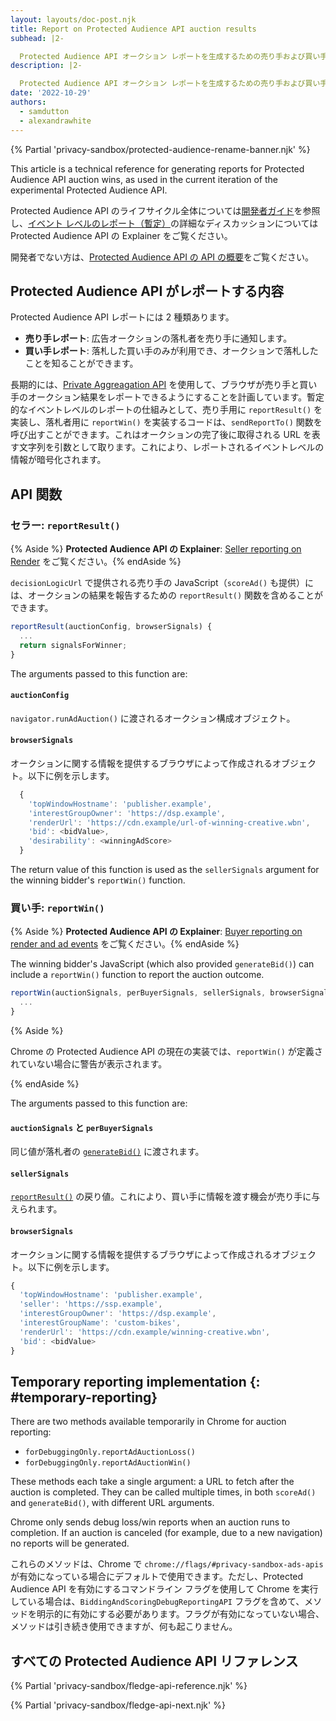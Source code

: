 ```yaml
---
layout: layouts/doc-post.njk
title: Report on Protected Audience API auction results
subhead: |2-

  Protected Audience API オークション レポートを生成するための売り手および買い手向けガイド。
description: |2-

  Protected Audience API オークション レポートを生成するための売り手および買い手向けガイド。
date: '2022-10-29'
authors:
  - samdutton
  - alexandrawhite
---
```


{% Partial 'privacy-sandbox/protected-audience-rename-banner.njk' %}

This article is a technical reference for generating reports for Protected Audience API auction wins, as used in the current iteration of the experimental Protected Audience API.

Protected Audience API のライフサイクル全体については[開発者ガイド](/docs/privacy-sandbox/protected-audience-api)を参照し、[イベント レベルのレポート（暫定）](https://github.com/WICG/turtledove/blob/main/FLEDGE.md#5-event-level-reporting-for-now)の詳細なディスカッションについては Protected Audience API の Explainer をご覧ください。

開発者でない方は、[Protected Audience API の API の概要](/docs/privacy-sandbox/protected-audience)をご覧ください。

## Protected Audience API がレポートする内容

Protected Audience API レポートには 2 種類あります。

- **売り手レポート**: 広告オークションの落札者を売り手に通知します。
- **買い手レポート**: 落札した買い手のみが利用でき、オークションで落札したことを知ることができます。

長期的には、[Private Aggreagation API](/docs/privacy-sandbox/private-aggregation) を使用して、ブラウザが売り手と買い手のオークション結果をレポートできるようにすることを計画しています。暫定的なイベントレベルのレポートの仕組みとして、売り手用に `reportResult()` を実装し、落札者用に `reportWin()` を実装するコードは、`sendReportTo()` 関数を呼び出すことができます。これはオークションの完了後に取得される URL を表す文字列を引数として取ります。これにより、レポートされるイベントレベルの情報が暗号化されます。

## API 関数

### セラー: `reportResult()`

{% Aside %} **Protected Audience API の Explainer**: [Seller reporting on Render](https://github.com/WICG/turtledove/blob/main/FLEDGE.md#51-seller-reporting-on-render) をご覧ください。{% endAside %}

`decisionLogicUrl` で提供される売り手の JavaScript（`scoreAd()` も提供）には、オークションの結果を報告するための `reportResult()` 関数を含めることができます。

```javascript
reportResult(auctionConfig, browserSignals) {
  ...
  return signalsForWinner;
}
```

The arguments passed to this function are:

#### `auctionConfig`

`navigator.runAdAuction()` に渡されるオークション構成オブジェクト。

#### `browserSignals`

オークションに関する情報を提供するブラウザによって作成されるオブジェクト。以下に例を示します。

```javascript
  {
    'topWindowHostname': 'publisher.example',
    'interestGroupOwner': 'https://dsp.example',
    'renderUrl': 'https://cdn.example/url-of-winning-creative.wbn',
    'bid': <bidValue>,
    'desirability': <winningAdScore>
  }
```

The return value of this function is used as the `sellerSignals` argument for the winning bidder's `reportWin()` function.

### 買い手: `reportWin()`

{% Aside %} **Protected Audience API の Explainer**: [Buyer reporting on render and ad events](https://github.com/WICG/turtledove/blob/main/FLEDGE.md#52-buyer-reporting-on-render-and-ad-events) をご覧ください。{% endAside %}

The winning bidder's JavaScript (which also provided `generateBid()`) can include a `reportWin()` function to report the auction outcome.

```javascript
reportWin(auctionSignals, perBuyerSignals, sellerSignals, browserSignals) {
  ...
}
```

{% Aside %}

Chrome の Protected Audience API の現在の実装では、`reportWin()` が定義されていない場合に警告が表示されます。

{% endAside %}

The arguments passed to this function are:

#### `auctionSignals` と `perBuyerSignals`

同じ値が落札者の [`generateBid()`](#generatebid) に渡されます。

#### `sellerSignals`

[`reportResult()`](#reportresult) の戻り値。これにより、買い手に情報を渡す機会が売り手に与えられます。

#### `browserSignals`

オークションに関する情報を提供するブラウザによって作成されるオブジェクト。以下に例を示します。

```javascript
{
  'topWindowHostname': 'publisher.example',
  'seller': 'https://ssp.example',
  'interestGroupOwner': 'https://dsp.example',
  'interestGroupName': 'custom-bikes',
  'renderUrl': 'https://cdn.example/winning-creative.wbn',
  'bid': <bidValue>
}
```

## Temporary reporting implementation {: #temporary-reporting}

There are two methods available temporarily in Chrome for auction reporting:

- `forDebuggingOnly.reportAdAuctionLoss()`
- `forDebuggingOnly.reportAdAuctionWin()`

These methods each take a single argument: a URL to fetch after the auction is completed. They can be called multiple times, in both `scoreAd()` and `generateBid()`, with different URL arguments.

Chrome only sends debug loss/win reports when an auction runs to completion. If an auction is canceled (for example, due to a new navigation) no reports will be generated.

これらのメソッドは、Chrome で `chrome://flags/#privacy-sandbox-ads-apis` が有効になっている場合にデフォルトで使用できます。ただし、Protected Audience API を有効にするコマンドライン フラグを使用して Chrome を実行している場合は、`BiddingAndScoringDebugReportingAPI` フラグを含めて、メソッドを明示的に有効にする必要があります。フラグが有効になっていない場合、メソッドは引き続き使用できますが、何も起こりません。

## すべての Protected Audience API リファレンス

{% Partial 'privacy-sandbox/fledge-api-reference.njk' %}

{% Partial 'privacy-sandbox/fledge-api-next.njk' %}
